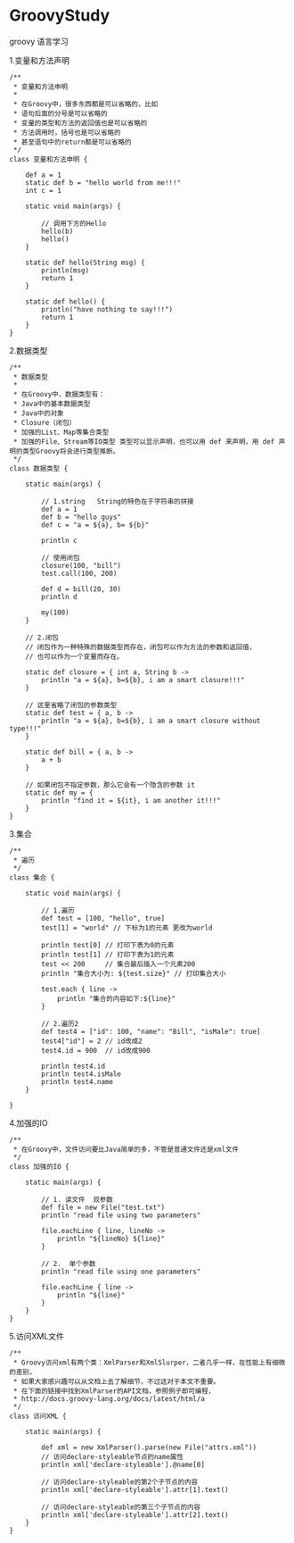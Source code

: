 # GroovyStudy

groovy 语言学习

1.变量和方法声明
    
    /**
     * 变量和方法申明
     *
     * 在Groovy中，很多东西都是可以省略的，比如
     * 语句后面的分号是可以省略的
     * 变量的类型和方法的返回值也是可以省略的
     * 方法调用时，括号也是可以省略的
     * 甚至语句中的return都是可以省略的
     */
    class 变量和方法申明 {
    
        def a = 1
        static def b = "hello world from me!!!"
        int c = 1
    
        static void main(args) {
    
            // 调用下方的Hello
            hello(b)
            hello()
        }
    
        static def hello(String msg) {
            println(msg)
            return 1
        }
    
        static def hello() {
            println("have nothing to say!!!")
            return 1
        }
    }


2.数据类型
    
    /**
     * 数据类型
     *
     * 在Groovy中，数据类型有：
     * Java中的基本数据类型
     * Java中的对象
     * Closure（闭包）
     * 加强的List、Map等集合类型
     * 加强的File、Stream等IO类型 类型可以显示声明，也可以用 def 来声明，用 def 声明的类型Groovy将会进行类型推断。
     */
    class 数据类型 {
    
        static main(args) {
    
            // 1.string   String的特色在于字符串的拼接
            def a = 1
            def b = "hello guys"
            def c = "a = ${a}, b= ${b}"
    
            println c
    
            // 使用闭包
            closure(100, "bill")
            test.call(100, 200)
    
            def d = bill(20, 30)
            println d
    
            my(100)
        }
    
        // 2.闭包
        // 闭包作为一种特殊的数据类型而存在，闭包可以作为方法的参数和返回值，
        // 也可以作为一个变量而存在。
    
        static def closure = { int a, String b ->
            println "a = ${a}, b=${b}, i am a smart closure!!!"
        }
    
        // 这里省略了闭包的参数类型
        static def test = { a, b ->
            println "a = ${a}, b=${b}, i am a smart closure without type!!!"
        }
    
        static def bill = { a, b ->
            a + b
        }
    
        // 如果闭包不指定参数，那么它会有一个隐含的参数 it
        static def my = {
            println "find it = ${it}, i am another it!!!"
        }
    }


3.集合
    
    /**
     * 遍历
     */
    class 集合 {
    
        static void main(args) {
    
            // 1.遍历
            def test = [100, "hello", true]
            test[1] = "world" // 下标为1的元素 更改为world
    
            println test[0] // 打印下表为0的元素
            println test[1] // 打印下表为1的元素
            test << 200     // 集合最后插入一个元素200
            println "集合大小为: ${test.size}" // 打印集合大小
    
            test.each { line ->
                println "集合的内容如下:${line}"
            }
    
            // 2.遍历2
            def test4 = ["id": 100, "name": "Bill", "isMale": true]
            test4["id"] = 2 // id改成2
            test4.id = 900  // id改成900
    
            println test4.id
            println test4.isMale
            println test4.name
        }
    
    }


4.加强的IO
    
    /**
     * 在Groovy中，文件访问要比Java简单的多，不管是普通文件还是xml文件
     */
    class 加强的IO {
    
        static main(args) {
    
            // 1. 读文件  双参数
            def file = new File("test.txt")
            println "read file using two parameters"
    
            file.eachLine { line, lineNo ->
                println "${lineNo} ${line}"
            }
    
            // 2.  单个参数
            println "read file using one parameters"
    
            file.eachLine { line ->
                println "${line}"
            }
        }
    }


5.访问XML文件
    
    /**
     * Groovy访问xml有两个类：XmlParser和XmlSlurper，二者几乎一样，在性能上有细微的差别，
     * 如果大家感兴趣可以从文档上去了解细节，不过这对于本文不重要。
     * 在下面的链接中找到XmlParser的API文档，参照例子即可编程，
     * http://docs.groovy-lang.org/docs/latest/html/a
     */
    class 访问XML {
    
        static main(args) {
    
            def xml = new XmlParser().parse(new File("attrs.xml"))
            // 访问declare-styleable节点的name属性
            println xml['declare-styleable'].@name[0]
    
            // 访问declare-styleable的第2个子节点的内容
            println xml['declare-styleable'].attr[1].text()
    
            // 访问declare-styleable的第三个子节点的内容
            println xml['declare-styleable'].attr[2].text()
        }
    }
